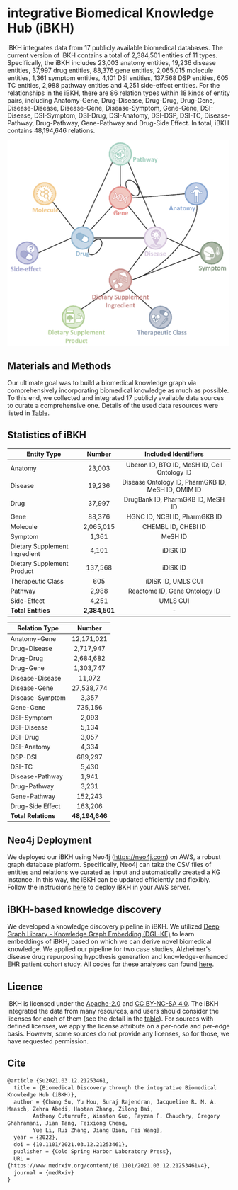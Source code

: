 # integrative Biomedical Knowledge Hub (iBKH)
iBKH integrates data from 17 publicly available biomedical databases. The current version of iBKH contains a total of 2,384,501 entities of 11 types. Specifically, the iBKH includes 23,003 anatomy entities, 19,236 disease entities, 37,997 drug entities, 88,376 gene entities, 2,065,015 molecule entities, 1,361 symptom entities, 4,101 DSI entities, 137,568 DSP entities, 605 TC entities, 2,988 pathway entities and 4,251 side-effect entities. For the relationships in the iBKH, there are 86 relation types within 18 kinds of entity pairs, including Anatomy-Gene, Drug-Disease, Drug-Drug, Drug-Gene, Disease-Disease, Disease-Gene, Disease-Symptom, Gene-Gene, DSI-Disease, DSI-Symptom, DSI-Drug, DSI-Anatomy, DSI-DSP, DSI-TC, Disease-Pathway, Drug-Pathway, Gene-Pathway and Drug-Side Effect. In total, iBKH contains 48,194,646 relations.

<img src="iBKH_Schema.png" width="500">

## Materials and Methods
Our ultimate goal was to build a biomedical knowledge graph via comprehensively incorporating biomedical knowledge as much as possible. To this end, we collected and integrated 17 publicly available data sources to curate a comprehensive one. Details of the used data resources were listed in [Table](https://github.com/wcm-wanglab/iBKH/blob/main/Source%20Information/README.md).

## Statistics of iBKH
| Entity Type    | Number    | Included Identifiers |
| ---------------|:---------:|:--------------------:|
| Anatomy        | 23,003    | Uberon ID, BTO ID, MeSH ID, Cell Ontology ID |
| Disease        | 19,236    | Disease Ontology ID, PharmGKB ID, MeSH ID, OMIM ID |
| Drug           | 37,997    | DrugBank ID, PharmGKB ID, MeSH ID |
| Gene           | 88,376    | HGNC ID, NCBI ID, PharmGKB ID |
| Molecule       | 2,065,015 | CHEMBL ID, CHEBI ID |
| Symptom        | 1,361       | MeSH ID |
| Dietary Supplement Ingredient |	4,101	| iDISK ID |
| Dietary Supplement Product |	137,568 |	iDISK ID |
| Therapeutic Class |	605 |	iDISK ID, UMLS CUI |
| Pathway | 2,988 | Reactome ID, Gene Ontology ID |
| Side-Effect | 4,251 | UMLS CUI |
| **Total Entities** | **2,384,501** | - |

| Relation Type   |	Number     |
| ----------------|:----------:|
| Anatomy-Gene	  | 12,171,021 |
| Drug-Disease	  | 2,717,947  |
| Drug-Drug	      | 2,684,682  |
| Drug-Gene	      | 1,303,747  |
| Disease-Disease	| 11,072     |
| Disease-Gene	  | 27,538,774 |
| Disease-Symptom	| 3,357      |
| Gene-Gene	      | 735,156  |
| DSI-Symptom     |	2,093      |
| DSI-Disease	    | 5,134      |
| DSI-Drug        | 3,057      |
| DSI-Anatomy     |	4,334      |
| DSP-DSI         |	689,297    |
| DSI-TC          |	5,430      |
| Disease-Pathway | 1,941      |
| Drug-Pathway    | 3,231      |
| Gene-Pathway    | 152,243    |
| Drug-Side Effect| 163,206    |
| **Total Relations** | **48,194,646** |

## Neo4j Deployment
We deployed our iBKH using Neo4j (https://neo4j.com) on AWS, a robust graph database platform. Specifically, Neo4j can take the CSV files of entities and relations we curated as input and automatically created a KG instance. In this way, the iBKH can be updated efficiently and flexibly. Follow the instrucions [here](https://docs.google.com/document/d/1cLDPLp_nVCJ5xrDlJ-B-Q3wf24tb-Dyq55nAXxaNgTM/edit?usp=sharing) to deploy iBKH in your AWS server.

## iBKH-based knowledge discovery
We developed a knowledge discovery pipeline in iBKH. We utilized [Deep Graph Library - Knowledge Graph Embedding (DGL-KE)](https://github.com/awslabs/dgl-ke) to learn embeddings of iBKH, based on which we can derive novel biomedical knowledge. We applied our pipeline for two case studies, Alzheimer's disease drug repurposing hypothesis generation and knowledge-enhanced EHR patient cohort study. All codes for these analyses can found [here]().   

## Licence
iBKH is licensed under the [Apache-2.0](https://www.apache.org/licenses/LICENSE-2.0) and [CC BY-NC-SA 4.0](https://creativecommons.org/licenses/by-nc-sa/4.0/). The iBKH integrated the data from many resources, and users should consider the licenses for each of them (see the detail in the [table](https://github.com/wcm-wanglab/iBKH/blob/main/Source%20Information/README.md)). For sources with defined licenses, we apply the license attribute on a per-node and per-edge basis. However, some sources do not provide any licenses, so for those, we have requested permission.

## Cite
```
@article {Su2021.03.12.21253461,
  title = {Biomedical Discovery through the integrative Biomedical Knowledge Hub (iBKH)},
  author = {Chang Su, Yu Hou, Suraj Rajendran, Jacqueline R. M. A. Maasch, Zehra Abedi, Haotan Zhang, Zilong Bai, 
	    Anthony Cuturrufo, Winston Guo, Fayzan F. Chaudhry, Gregory Ghahramani, Jian Tang, Feixiong Cheng, 
	    Yue Li, Rui Zhang, Jiang Bian, Fei Wang},
  year = {2022},
  doi = {10.1101/2021.03.12.21253461},
  publisher = {Cold Spring Harbor Laboratory Press},
  URL = {https://www.medrxiv.org/content/10.1101/2021.03.12.21253461v4},
  journal = {medRxiv}
}

```

